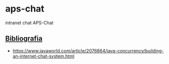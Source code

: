 # aps-chat
intranet chat
APS-Chat 

[Bibliografia](https://github.com/guiness333/aps-chat/blob/master/bibliografia/bibliografia.txt)
------------
* https://www.javaworld.com/article/2076864/java-concurrency/building-an-internet-chat-system.html

